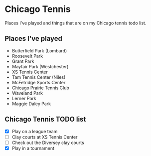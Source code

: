 # Chicago Tennis 
Places I've played and things that are on my Chicago tennis todo list.  

## Places I've played
- Butterfield Park (Lombard)
- Roosevelt Park
- Grant Park
- Mayfair Park (Westchester)
- XS Tennis Center
- Tam Tennis Center (Niles)
- McFetridge Sports Center
- Chicago Prairie Tennis Club
- Waveland Park
- Lerner Park
- Maggie Daley Park

## Chicago Tennis TODO list 
- [X] Play on a league team
- [ ] Clay courts at XS Tennis Center
- [ ] Check out the Diversey clay courts
- [X] Play in a tournament
